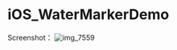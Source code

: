 # iOS_WaterMarkerDemo

Screenshot：
![img_7559](https://user-images.githubusercontent.com/2126967/35392103-b79ac6d0-021b-11e8-9453-1fb645c0737b.jpeg)

